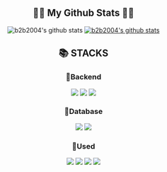 
<h2 align="center">👩‍💻 My Github Stats 👩‍💻</h2>
<div align="center">

![b2b2004's github stats](https://github-readme-stats.vercel.app/api?username=b2b2004&show_icons=true&&theme=vue)
[![b2b2004's github stats](https://github-readme-stats.vercel.app/api/top-langs/?username=b2b2004&show_icons=true&hide_border=true&title_color=004386&icon_color=004386&layout=compact)](https://github.com/b2b2004)
</div>

<div align=center><h2>📚 STACKS</h2></div>
<div align=center>
  <div align=center><h3>💪Backend</h3></div>
    <img src="https://img.shields.io/badge/Java-007396?style=for-the-badge&logo=Java&logoColor=white"> 
    <img src="https://img.shields.io/badge/spring-6DB33F?style=for-the-badge&logo=spring&logoColor=white">
    <img src="https://img.shields.io/badge/springboot-6DB33F?style=for-the-badge&logo=springboot&logoColor=white">
  <div align=center><h3>💪Database</h3></div>
    <img src="https://img.shields.io/badge/mysql-4479A1?style=for-the-badge&logo=mysql&logoColor=white"> 
    <img src="https://img.shields.io/badge/oracle-F80000?style=for-the-badge&logo=oracle&logoColor=white"> 
  <div align=center><h3>💪Used</h3></div>
    <img src="https://img.shields.io/badge/html5-E34F26?style=for-the-badge&logo=html5&logoColor=white"> 
    <img src="https://img.shields.io/badge/css-1572B6?style=for-the-badge&logo=css3&logoColor=white"> 
    <img src="https://img.shields.io/badge/javascript-F7DF1E?style=for-the-badge&logo=javascript&logoColor=black">
    <img src="https://img.shields.io/badge/react-61DAFB?style=for-the-badge&logo=react&logoColor=black"> 

  
</div>
